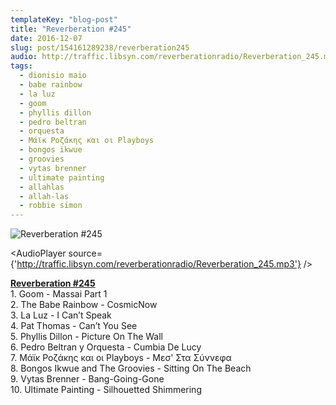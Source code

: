 ```yaml
---
templateKey: "blog-post"
title: "Reverberation #245"
date: 2016-12-07
slug: post/154161289238/reverberation245
audio: http://traffic.libsyn.com/reverberationradio/Reverberation_245.mp3
tags:
  - dionisio maio
  - babe rainbow
  - la luz
  - goom
  - phyllis dillon
  - pedro beltran
  - orquesta
  - Μάϊκ Ροζάκης και οι Playboys
  - bongos ikwue
  - groovies
  - vytas brenner
  - ultimate painting
  - allahlas
  - allah-las
  - robbie simon
---
```


![Reverberation #245](../images/5d3876f0a77a27d02c62b5483c1405eec7c5d4f0c6da28aa7cac998340144c2b.jpg)

<AudioPlayer source={'http://traffic.libsyn.com/reverberationradio/Reverberation_245.mp3'} />

<p><b><a href="http://traffic.libsyn.com/reverberationradio/Reverberation_245.mp3">Reverberation #245</a></b><br /><b></b>1. Goom - Massai Part 1<br />2. The Babe Rainbow - CosmicNow<br />3. La Luz - I Can&rsquo;t Speak<br />4. Pat Thomas - Can&rsquo;t You See<br />5. Phyllis Dillon - Picture On The Wall<br />6. Pedro Beltran y Orquesta - Cumbia De Lucy<br />7. &Mu;&#940;&#970;&kappa; &Rho;&omicron;&zeta;&#940;&kappa;&eta;&sigmaf; &kappa;&alpha;&iota; &omicron;&iota; Playboys - &Mu;&epsilon;&sigma;' &Sigma;&tau;&alpha; &Sigma;&#973;&nu;&nu;&epsilon;&phi;&alpha; <br />8. Bongos Ikwue and The Groovies - Sitting On The Beach<br />9. Vytas Brenner - Bang-Going-Gone<br />10. Ultimate Painting - Silhouetted Shimmering<br /></p>
